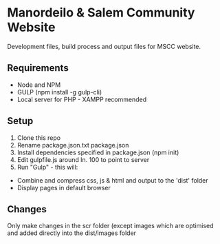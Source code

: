 # Manordeilo & Salem Community Website
Development files, build process and output files for MSCC website.
## Requirements
* Node and NPM
* GULP (npm install -g gulp-cli)
* Local server for PHP - XAMPP recommended
## Setup
1. Clone this repo
2. Rename package.json.txt package.json
2. Install dependencies specified in package.json (npm init)
3. Edit gulpfile.js around ln. 100 to point to server
4. Run "Gulp" - this will:
* Combine and compress css, js & html and output to the 'dist' folder
* Display pages in default browser
## Changes
Only make changes in the scr folder (except images which are optimised and added directly into the dist/images folder